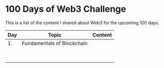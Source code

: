 # 100 Days of Web3 Challenge

This is a list of the content I shared about Web3 for the upcoming 100 days.

| Day | Topic                      | Content |
|-----|----------------------------|---------|
| 1.  | Fundamentals of Blockchain |         |
|     |                            |         |
|     |                            |         |
|     |                            |         |
|     |                            |         |
|     |                            |         |
|     |                            |         |
|     |                            |         |
|     |                            |         |